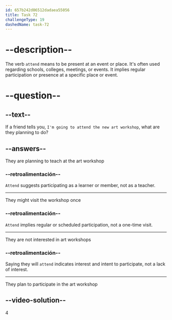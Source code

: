 ```yaml
---
id: 657b242d06512dadaea55056
title: Task 72
challengeType: 19
dashedName: task-72
---
```


# --description--

The verb `attend` means to be present at an event or place. It's often used regarding schools, colleges, meetings, or events. It implies regular participation or presence at a specific place or event.

# --question--

## --text--

If a friend tells you, `I'm going to attend the new art workshop`, what are they planning to do?

## --answers--

They are planning to teach at the art workshop

### --retroalimentación--

`Attend` suggests participating as a learner or member, not as a teacher.

---

They might visit the workshop once

### --retroalimentación--

`Attend` implies regular or scheduled participation, not a one-time visit.

---

They are not interested in art workshops

### --retroalimentación--

Saying they will `attend` indicates interest and intent to participate, not a lack of interest.

---

They plan to participate in the art workshop

## --video-solution--

4

